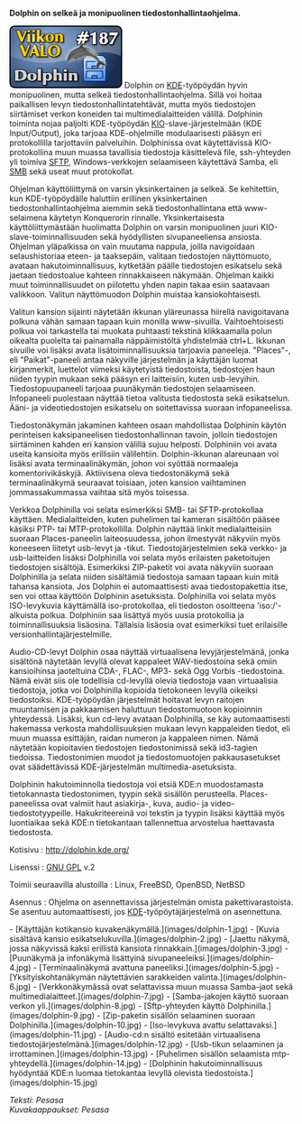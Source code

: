 <!--
Title: Dolphin
Week: 4x31
Number: 187
Date: 2014/07/27
Pageimage: valo187-dolphin.png
Tags: Linux,FreeBSD,OpenBSD,NetBSD,Tiedostonhallinta
-->

**Dolphin on selkeä ja monipuolinen tiedostonhallintaohjelma.**

![](images/valo187-dolphin.png "fig:valo187-dolphin.png") Dolphin on
[KDE](KDE)-työpöydän hyvin monipuolinen, mutta selkeä
tiedostonhallintaohjelma. Sillä voi hoitaa paikallisen levyn
tiedostonhallintatehtävät, mutta myös tiedostojen siirtämiset verkon
koneiden tai multimedialaitteiden välillä. Dolphinin toiminta nojaa
paljolti KDE-työpöydän
[KIO](http://en.wikipedia.org/wiki/KIO)-slave-järjestelmään (KDE
Input/Output), joka tarjoaa KDE-ohjelmille modulaarisesti pääsyn eri
protokollilla tarjottaviin palveluihin. Dolphinissa ovat käytettävissä
KIO-protokollina muun muassa tavallisia tiedostoja käsittelevä file,
ssh-yhteyden yli toimiva
[SFTP](http://en.wikipedia.org/wiki/SSH_File_Transfer_Protocol),
Windows-verkkojen selaamiseen käytettävä Samba, eli
[SMB](http://en.wikipedia.org/wiki/Server_Message_Block) sekä useat muut
protokollat.

Ohjelman käyttöliittymä on varsin yksinkertainen ja selkeä. Se
kehitettiin, kun KDE-työpöydälle haluttiin erillinen yksinkertainen
tiedostonhallintaohjelma aiemmin sekä tiedostonhallintana että
www-selaimena käytetyn Konquerorin rinnalle. Yksinkertaisesta
käyttöliittymästään huolimatta Dolphin on varsin monipuolinen juuri
KIO-slave-toiminnallisuuden sekä hyödyllisten sivupaneeliensa ansiosta.
Ohjelman yläpalkissa on vain muutama nappula, joilla navigoidaan
selaushistoriaa eteen- ja taaksepäin, valitaan tiedostojen näyttömuoto,
avataan hakutoiminnallisuus, kytketään päälle tiedostojen esikatselu
sekä jaetaan tiedostoalue kahteen rinnakkaiseen näkymään. Ohjelman
kaikki muut toiminnallisuudet on piilotettu yhden napin takaa esiin
saatavaan valikkoon. Valitun näyttömuodon Dolphin muistaa
kansiokohtaisesti.

Valitun kansion sijainti näytetään ikkunan yläreunassa hiirellä
navigoitavana polkuna vähän samaan tapaan kuin monilla www-sivuilla.
Vaihtoehtoisesti polkua voi tarkastella tai muokata puhtaasti tekstinä
klikkaamalla polun oikealta puolelta tai painamalla näppäimistöltä
yhdistelmää ctrl+L. Ikkunan sivuille voi lisäksi avata
lisätoiminnallisuuksia tarjoavia paneeleja. "Places"-, eli
"Paikat"-paneeli antaa näkyville järjestelmän ja käyttäjän luomat
kirjanmerkit, luettelot viimeksi käytetyistä tiedostoista, tiedostojen
haun niiden tyypin mukaan sekä pääsyn eri laitteisiin, kuten
usb-levyihin. Tiedostopuupaneeli tarjoaa puunäkymän tiedostojen
selaamiseen. Infopaneeli puolestaan näyttää tietoa valitusta tiedostosta
sekä esikatselun. Ääni- ja videotiedostojen esikatselu on soitettavissa
suoraan infopaneelissa.

Tiedostonäkymän jakaminen kahteen osaan mahdollistaa Dolphinin käytön
perinteisen kaksipaneelisen tiedostonhallinnan tavoin, jolloin
tiedostojen siirtäminen kahden eri kansion välillä sujuu helposti.
Dolphiniin voi avata useita kansioita myös erillisiin välilehtiin.
Dolphin-ikkunan alareunaan voi lisäksi avata terminaalinäkymän, johon
voi syöttää normaaleja komentorivikäskyjä. Aktiivisena oleva
tiedostonäkymä sekä terminaalinäkymä seuraavat toisiaan, joten kansion
vaihtaminen jommassakummassa vaihtaa sitä myös toisessa.

Verkkoa Dolphinilla voi selata esimerkiksi SMB- tai SFTP-protokollaa
käyttäen. Medialaitteiden, kuten puhelimen tai kameran sisältöön pääsee
käsiksi PTP- tai MTP-protokollilla. Dolphin näyttää linkit
medialaitteisiin suoraan Places-paneelin laiteosuudessa, johon
ilmestyvät näkyviin myös koneeseen liitetyt usb-levyt ja -tikut.
Tiedostojärjestelmien sekä verkko- ja usb-laitteiden lisäksi Dolphinilla
voi selata myös erilaisten paketoitujen tiedostojen sisältöjä.
Esimerkiksi ZIP-paketit voi avata näkyviin suoraan Dolphinilla ja selata
niiden sisältämiä tiedostoja samaan tapaan kuin mitä tahansa kansiota.
Jos Dolphin ei automaattisesti avaa tiedostopakettia itse, sen voi ottaa
käyttöön Dolphinin asetuksista. Dolphinilla voi selata myös
ISO-levykuvia käyttämällä iso-protokollaa, eli tiedoston osoitteena
'iso:/'-alkuista polkua. Dolphiniin saa lisättyä myös uusia protokollia
ja toiminnallisuuksia lisäosina. Tällaisia lisäosia ovat esimerkiksi
tuet erilaisille versionhallintajärjestelmille.

Audio-CD-levyt Dolphin osaa näyttää virtuaalisena levyjärjestelmänä,
jonka sisältönä näytetään levyllä olevat kappaleet WAV-tiedostoina sekä
omiin kansioihinsa jaoteltuina CDA-, FLAC-, MP3- sekä Ogg Vorbis
-tiedostoina. Nämä eivät siis ole todellisia cd-levyllä olevia
tiedostoja vaan virtuaalisia tiedostoja, jotka voi Dolphinilla kopioida
tietokoneen levyllä oikeiksi tiedostoiksi. KDE-työpöydän järjestelmät
hoitavat levyn raitojen muuntamisen ja pakkaamisen haluttuun
tiedostomuotoon kopioinnin yhteydessä. Lisäksi, kun cd-levy avataan
Dolphinilla, se käy automaattisesti hakemassa verkosta mahdollisuuksien
mukaan levyn kappaleiden tiedot, eli muun muassa esittäjän, raidan
numeron ja kappaleen nimen. Nämä näytetään kopioitavien tiedostojen
tiedostonimissä sekä id3-tagien tiedoissa. Tiedostonimien muodot ja
tiedostomuotojen pakkausasetukset ovat säädettävissä KDE-järjestelmän
multimedia-asetuksista.

Dolphinin hakutoiminnolla tiedostoja voi etsiä KDE:n muodostamasta
tietokannasta tiedostonimen, tyypin sekä sisällön perusteella.
Places-paneelissa ovat valmiit haut asiakirja-, kuva, audio- ja
video-tiedostotyypeille. Hakukriteereinä voi tekstin ja tyypin lisäksi
käyttää myös luontiaikaa sekä KDE:n tietokantaan tallennettua arvostelua
haettavasta tiedostosta.

Kotisivu
:   <http://dolphin.kde.org/>

Lisenssi
:   [GNU GPL](GNU_GPL) v.2

Toimii seuraavilla alustoilla
:   Linux, FreeBSD, OpenBSD, NetBSD

Asennus
:   Ohjelma on asennettavissa järjestelmän omista pakettivarastoista. Se
    asentuu automaattisesti, jos
    [KDE](KDE)-työpöytäjärjestelmä on asennettuna.

<div class="psgallery" markdown="1">
-   [Käyttäjän kotikansio kuvakenäkymällä.](images/dolphin-1.jpg)
-   [Kuvia sisältävä kansio esikatselukuvilla.](images/dolphin-2.jpg)
-   [Jaettu näkymä, jossa näkyvissä kaksi erillistä kansiota
    rinnakkain.](images/dolphin-3.jpg)
-   [Puunäkymä ja infonäkymä lisättyinä
    sivupaneeleiksi.](images/dolphin-4.jpg)
-   [Terminaalinäkymä avattuna paneeliksi.](images/dolphin-5.jpg)
-   [Yksityiskohtanäkymän näytettävien sarakkeiden
    valinta.](images/dolphin-6.jpg)
-   [Verkkonäkymässä ovat selattavissa muun muassa Samba-jaot sekä
    multimedialaitteet.](images/dolphin-7.jpg)
-   [Samba-jakojen käyttö suoraan verkon yli.](images/dolphin-8.jpg)
-   [Sftp-yhteyden käyttö Dolphinilla.](images/dolphin-9.jpg)
-   [Zip-paketin sisällön selaaminen suoraan
    Dolphinilla.](images/dolphin-10.jpg)
-   [Iso-levykuva avattu selattavaksi.](images/dolphin-11.jpg)
-   [Audio-cd:n sisältö esitetään virtuaalisena
    tiedostojärjestelmänä.](images/dolphin-12.jpg)
-   [Usb-tikun selaaminen ja irrottaminen.](images/dolphin-13.jpg)
-   [Puhelimen sisällön selaamista
    mtp-yhteydellä.](images/dolphin-14.jpg)
-   [Dolphinin hakutoiminnallisuus hyödyntää KDE:n luomaa tietokantaa
    levyllä olevista tiedostoista.](images/dolphin-15.jpg)
</div>

*Teksti: Pesasa* <br />
*Kuvakaappaukset: Pesasa*

